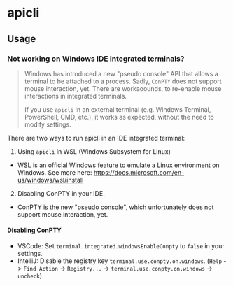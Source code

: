# apicli

## Usage

### Not working on Windows IDE integrated terminals?

> Windows has introduced a new "pseudo console" API that allows a terminal to be attached to a process.
> Sadly, `ConPTY` does not support mouse interaction, yet. There are workaoounds, to re-enable mouse interactions in integrated terminals.
>
> If you use `apicli` in an external terminal (e.g. Windows Terminal, PowerShell, CMD, etc.), it works as expected, without the need to modify settings.

There are two ways to run apicli in an IDE integrated terminal:

1. Using `apicli` in WSL (Windows Subsystem for Linux)
  - WSL is an official Windows feature to emulate a Linux environment on Windows. See more here: https://docs.microsoft.com/en-us/windows/wsl/install
2. Disabling ConPTY in your IDE.
  - ConPTY is the new "pseudo console", which unfortunately does not support mouse interaction, yet.

#### Disabling ConPTY
- VSCode: Set `terminal.integrated.windowsEnableConpty` to `false` in your settings.
- IntelliJ: Disable the registry key `terminal.use.conpty.on.windows`. (`Help` -> `Find Action` -> `Registry...` -> `terminal.use.conpty.on.windows` -> `uncheck`)